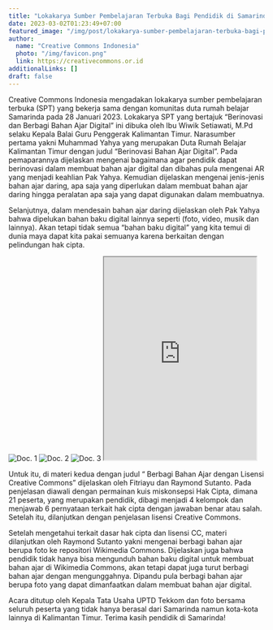 ```yaml
---
title: "Lokakarya Sumber Pembelajaran Terbuka Bagi Pendidik di Samarinda"
date: 2023-03-02T01:23:49+07:00
featured_image: "/img/post/lokakarya-sumber-pembelajaran-terbuka-bagi-pendidik-di-samarinda/Lokakarya_SPT_di_Samarinda_6.jpg"
author:
  name: "Creative Commons Indonesia"
  photo: "/img/favicon.png"
  link: https://creativecommons.or.id
additionalLinks: []
draft: false
---
```



Creative Commons Indonesia mengadakan lokakarya sumber pembelajaran terbuka (SPT) yang bekerja sama dengan komunitas duta rumah belajar Samarinda pada 28 Januari 2023. Lokakarya SPT yang bertajuk “Berinovasi dan Berbagi Bahan Ajar Digital” ini dibuka oleh Ibu Wiwik Setiawati, M.Pd selaku Kepala Balai Guru Penggerak Kalimantan Timur. Narasumber pertama yakni Muhammad Yahya yang merupakan Duta Rumah Belajar Kalimantan Timur dengan judul “Berinovasi Bahan Ajar Digital”. Pada pemaparannya dijelaskan mengenai bagaimana agar pendidik dapat berinovasi dalam membuat bahan ajar digital dan dibahas pula mengenai AR yang menjadi keahlian Pak Yahya. Kemudian dijelaskan mengenai jenis-jenis bahan ajar daring, apa saja yang diperlukan dalam membuat bahan ajar daring hingga peralatan apa saja yang dapat digunakan dalam membuatnya.

Selanjutnya, dalam mendesain bahan ajar daring dijelaskan oleh Pak Yahya bahwa dipelukan bahan baku digital lainnya seperti (foto, video, musik dan lainnya). Akan tetapi tidak semua “bahan baku digital” yang kita temui di dunia maya dapat kita pakai semuanya karena berkaitan dengan pelindungan hak cipta.

<!-- Figure group example -->



<img src="../../uploads/Lokakarya_SPT_di_Samarinda_7.jpg" alt="Doc. 1" class="figure-img img-fluid w-sm-31 mb-4 mb-sm-0">

<img src="../../uploads/Lokakarya_SPT_di_Samarinda_9.jpg" alt="Doc. 2" class="figure-img img-fluid w-sm-31">

<img src="../../uploads/Lokakarya_SPT_di_Samarinda_10.jpg" alt="Doc. 3" class="figure-img img-fluid w-sm-31">

<iframe class="w-sm-50 float-end ms-sm-5 mt-3" src="https://www.youtube.com/embed/W-yIBcH9kxA" style="height: 400px;" title="YouTube video" allowfullscreen></iframe>


Untuk itu, di materi kedua dengan judul “ Berbagi Bahan Ajar dengan Lisensi Creative Commons” dijelaskan oleh Fitriayu dan Raymond Sutanto. Pada penjelasan diawali dengan permainan kuis miskonsepsi Hak Cipta, dimana 21 peserta, yang merupakan pendidik, dibagi menjadi 4 kelompok dan menjawab 6 pernyataan terkait hak cipta dengan jawaban benar atau salah. Setelah itu, dilanjutkan dengan penjelasan lisensi Creative Commons.

Setelah mengetahui terkait dasar hak cipta dan lisensi CC, materi dilanjutkan oleh Raymond Sutanto yakni mengenai berbagi bahan ajar berupa foto ke repositori Wikimedia Commons. Dijelaskan juga bahwa pendidik tidak hanya bisa mengunduh bahan baku digital untuk membuat bahan ajar di Wikimedia Commons, akan tetapi dapat juga turut berbagi bahan ajar dengan mengunggahnya. Dipandu pula berbagi bahan ajar berupa foto yang dapat dimanfaatkan dalam membuat bahan ajar digital.

Acara ditutup oleh Kepala Tata Usaha UPTD Tekkom dan foto bersama seluruh peserta yang tidak hanya berasal dari Samarinda namun kota-kota lainnya di Kalimantan Timur. Terima kasih pendidik di Samarinda!

